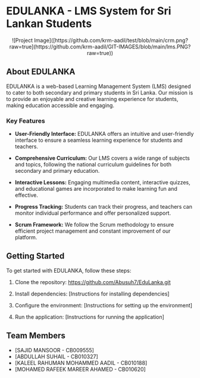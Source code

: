 # EDULANKA - LMS System for Sri Lankan Students



<p align="center">
  ![Project Image]([https://github.com/krm-aadil/test/blob/main/crm.png?raw=true](https://github.com/krm-aadil/GIT-IMAGES/blob/main/lms.PNG?raw=true))
</p>

## About EDULANKA

EDULANKA is a web-based Learning Management System (LMS) designed to cater to both secondary and primary students in Sri Lanka. Our mission is to provide an enjoyable and creative learning experience for students, making education accessible and engaging.

### Key Features

- **User-Friendly Interface:** EDULANKA offers an intuitive and user-friendly interface to ensure a seamless learning experience for students and teachers.

- **Comprehensive Curriculum:** Our LMS covers a wide range of subjects and topics, following the national curriculum guidelines for both secondary and primary education.

- **Interactive Lessons:** Engaging multimedia content, interactive quizzes, and educational games are incorporated to make learning fun and effective.

- **Progress Tracking:** Students can track their progress, and teachers can monitor individual performance and offer personalized support.

- **Scrum Framework:** We follow the Scrum methodology to ensure efficient project management and constant improvement of our platform.

## Getting Started

To get started with EDULANKA, follow these steps:

1. Clone the repository: https://github.com/Abusuh7/EduLanka.git

2. Install dependencies: [Instructions for installing dependencies]

3. Configure the environment: [Instructions for setting up the environment]

4. Run the application: [Instructions for running the application]


## Team Members

- [SAJID MANSOOR - CB009555]
- [ABDULLAH SUHAIL - CB010327]
- [KALEEL RAHUMAN MOHAMMED AADIL - CB010188]
- [MOHAMED RAFEEK MAREER AHAMED - CB010620]





